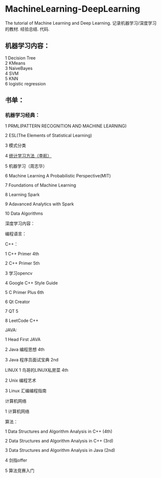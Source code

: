 # MachineLearning-DeepLearning
The tutorial of Machine Learning and Deep Learning. 记录机器学习/深度学习的教材. 经验总结. 代码. 

机器学习内容：
--

1 Decision Tree <br>
2 KMeans<br>
3 NaiveBayes<br>
4 SVM <br>
5 KNN <br>
6 logistic regression <br>

书单：
--

### 机器学习经典：

1 PRML(PATTERN RECOGNITION AND MACHINE LEARNING)

2 ESL(The Elements of Statistical Learning)

3 模式分类

4 [统计学习方法（李航）](http://pan.baidu.com/s/1kUW9dqf)

5 机器学习（周志华）

6 Machine Learning A Probabilistic Perspective(MIT)

7 Foundations of Machine Learning

8 Learning Spark

9 Adavanced Analytics with Spark

10 Data Algorithms

深度学习内容：

编程语言：

C++： 

1 C++ Primer 4th

2 C++ Primer 5th

3 学习opencv

4 Google C++ Style Guide

5 C Primer Plus 6th

6 Qt Creator

7 QT 5 

8 LeetCode C++

JAVA:

1 Head First JAVA

2 Java 编程思想 4th

3 Java 程序员面试宝典 2nd

LINUX
1 鸟哥的LINUX私房菜 4th

2 Unix 编程艺术

3 Linux 汇编编程指南

计算机网络

1 计算机网络

算法：

1 Data Structures and Algorithm Analysis in C++ (4th)

2 Data Structures and Algorithm Analysis in C++ (3rd)

3 Data Structures and Algorithm Analysis in Java (2nd)

4 剑指offer

5 算法竞赛入门
